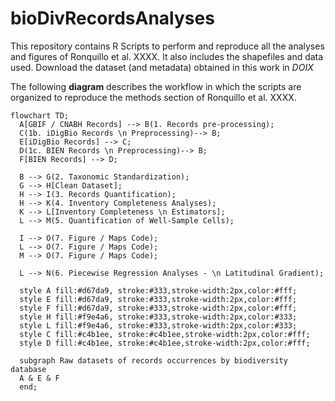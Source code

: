 # bioDivRecordsAnalyses
This repository contains R Scripts to perform and reproduce all the analyses and figures of Ronquillo et al. XXXX. 
It also includes the shapefiles and data used.
Download the dataset (and metadata) obtained in this work in *DOIX*

The following **diagram** describes the workflow in which the scripts are organized to reproduce the methods section of Ronquillo et al. XXXX.

```mermaid
flowchart TD;
  A[GBIF / CNABH Records] --> B(1. Records pre-processing);
  C(1b. iDigBio Records \n Preprocessing)--> B;
  E[iDigBio Records] --> C;
  D(1c. BIEN Records \n Preprocessing)--> B;
  F[BIEN Records] --> D;
  
  B --> G(2. Taxonomic Standardization);
  G --> H[Clean Dataset];
  H --> I(3. Records Quantification);
  H --> K(4. Inventory Completeness Analyses);
  K --> L[Inventory Completeness \n Estimators];
  L --> M(5. Quantification of Well-Sample Cells);
  
  I --> O(7. Figure / Maps Code);
  L --> O(7. Figure / Maps Code);
  M --> O(7. Figure / Maps Code);
  
  L --> N(6. Piecewise Regression Analyses - \n Latitudinal Gradient);
  
  style A fill:#d67da9, stroke:#333,stroke-width:2px,color:#fff;
  style E fill:#d67da9, stroke:#333,stroke-width:2px,color:#fff;
  style F fill:#d67da9, stroke:#333,stroke-width:2px,color:#fff;
  style H fill:#f9e4a6, stroke:#333,stroke-width:2px,color:#333;
  style L fill:#f9e4a6, stroke:#333,stroke-width:2px,color:#333;
  style C fill:#c4b1ee, stroke:#c4b1ee,stroke-width:2px,color:#fff;
  style D fill:#c4b1ee, stroke:#c4b1ee,stroke-width:2px,color:#fff;
    
  subgraph Raw datasets of records occurrences by biodiversity database
  A & E & F
  end;
```
